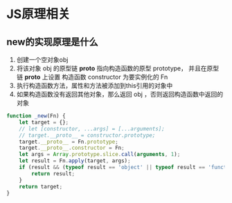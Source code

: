 # JS原理相关

## new的实现原理是什么

1. 创建一个空对象obj
2. 将该对象 obj 的原型链 __proto__ 指向构造函数的原型 prototype，
    并且在原型链 __proto__ 上设置 构造函数 constructor 为要实例化的 Fn
3. 执行构造函数方法，属性和方法被添加到this引用的对象中
4. 如果构造函数没有返回其他对象，那么返回 obj ，否则返回构造函数中返回的对象

```js
function _new(Fn) {
    let target = {};
    // let [constructor, ...args] = [...arguments];
    // target.__proto__ = constructor.prototype;
    target.__proto__ = Fn.prototype;
    target.__proto__.constructor = Fn;
    let args = Array.prototype.slice.call(arguments, 1);
    let result = Fn.apply(target, args);
    if (result && (typeof result == 'object' || typeof result == 'function')) {
        return result;
    }
    return target;
}
```